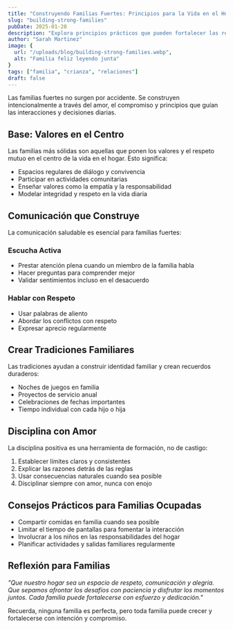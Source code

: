 ```yaml
---
title: "Construyendo Familias Fuertes: Principios para la Vida en el Hogar"
slug: "building-strong-families"
pubDate: 2025-01-20
description: "Explora principios prácticos que pueden fortalecer las relaciones familiares y crear un ambiente de hogar saludable."
author: "Sarah Martinez"
image: {
  url: "/uploads/blog/building-strong-families.webp",
  alt: "Familia feliz leyendo junta"
}
tags: ["familia", "crianza", "relaciones"]
draft: false
---
```


Las familias fuertes no surgen por accidente. Se construyen intencionalmente a través del amor, el compromiso y principios que guían las interacciones y decisiones diarias.

## Base: Valores en el Centro

Las familias más sólidas son aquellas que ponen los valores y el respeto mutuo en el centro de la vida en el hogar. Esto significa:

- Espacios regulares de diálogo y convivencia
- Participar en actividades comunitarias
- Enseñar valores como la empatía y la responsabilidad
- Modelar integridad y respeto en la vida diaria

## Comunicación que Construye

La comunicación saludable es esencial para familias fuertes:

### Escucha Activa
- Prestar atención plena cuando un miembro de la familia habla
- Hacer preguntas para comprender mejor
- Validar sentimientos incluso en el desacuerdo

### Hablar con Respeto
- Usar palabras de aliento
- Abordar los conflictos con respeto
- Expresar aprecio regularmente

## Crear Tradiciones Familiares

Las tradiciones ayudan a construir identidad familiar y crean recuerdos duraderos:

- Noches de juegos en familia
- Proyectos de servicio anual
- Celebraciones de fechas importantes
- Tiempo individual con cada hijo o hija

## Disciplina con Amor

La disciplina positiva es una herramienta de formación, no de castigo:

1. Establecer límites claros y consistentes
2. Explicar las razones detrás de las reglas
3. Usar consecuencias naturales cuando sea posible
4. Disciplinar siempre con amor, nunca con enojo

## Consejos Prácticos para Familias Ocupadas

- Compartir comidas en familia cuando sea posible
- Limitar el tiempo de pantallas para fomentar la interacción
- Involucrar a los niños en las responsabilidades del hogar
- Planificar actividades y salidas familiares regularmente

## Reflexión para Familias

*"Que nuestro hogar sea un espacio de respeto, comunicación y alegría. Que sepamos afrontar los desafíos con paciencia y disfrutar los momentos juntos. Cada familia puede fortalecerse con esfuerzo y dedicación."*

Recuerda, ninguna familia es perfecta, pero toda familia puede crecer y fortalecerse con intención y compromiso.